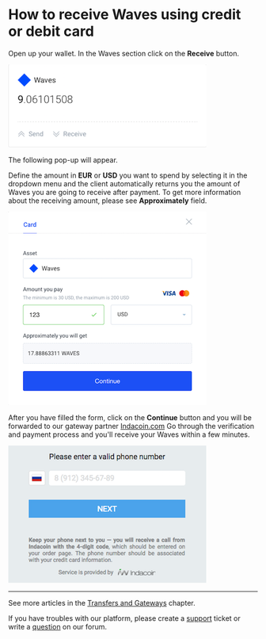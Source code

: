 # How to receive Waves using credit or debit card

Open up your wallet.
In the Waves section click on the **Receive** button.

![](/_assets/buying_waves_using_card_01.png)

The following pop-up will appear.

Define the amount in **EUR** or **USD** you want to spend by selecting it in the dropdown menu and the client automatically returns you the amount of Waves you are going to receive after payment.
To get more information about the receiving amount, please see **Approximately** field.

![](/_assets/buying_waves_using_card_02.png)

After you have filled the form, click on the **Continue** button and you will be forwarded to our gateway partner [Indacoin.com](https://indacoin.com/)
Go through the verification and payment process and you'll receive your Waves within a few minutes.

![](/_assets/buying_waves_using_card_03.png)

___

See more articles in the [Transfers and Gateways](/waves-client/wallet-management.md) chapter.

If you have troubles with our platform, please create a [support](https://support.wavesplatform.com/) ticket or write a [question](https://forum.wavesplatform.com/) on our forum.

